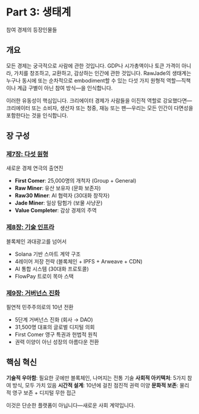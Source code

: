 ﻿# Part 3: 생태계

참여 경제의 등장인물들

## 개요

모든 경제는 궁극적으로 사람에 관한 것입니다. GDP나 시가총액이나 토큰 가격이 아니라, 가치를 창조하고, 교환하고, 감상하는 인간에 관한 것입니다. RawJade의 생태계는 누구나 동시에 또는 순차적으로 embodiment할 수 있는 다섯 가지 원형적 역할—직책이나 계급 구별이 아닌 참여 방식—을 인식합니다.

이러한 유동성이 핵심입니다. 크리에이터 경제가 사람들을 이진적 역할로 강요했다면—크리에이터 또는 소비자, 생산자 또는 청중, 재능 또는 팬—우리는 모든 인간이 다면성을 포함한다는 것을 인식합니다.

## 장 구성

### [제7장: 다섯 원형](chapter-7-archetypes.md)
새로운 경제 연극의 출연진
- **First Comer**: 25,000명의 개척자 (Group + General)
- **Raw Miner**: 유산 보유자 (문화 보존자)
- **Raw30 Miner**: AI 협력자 (30대화 창작자)
- **Jade Miner**: 일상 탐험가 (보물 사냥꾼)
- **Value Completer**: 감상 경제의 주역

### [제8장: 기술 인프라](chapter-8-technology.md)
블록체인 과대광고를 넘어서
- Solana 기반 스마트 계약 구조
- 4레이어 저장 전략 (블록체인 + IPFS + Arweave + CDN)
- AI 통합 시스템 (30대화 프로토콜)
- FlowPay 트로이 목마 스택

### [제9장: 거버넌스 진화](chapter-9-governance.md)
필연적 민주주의로의 10년 전환
- 5단계 거버넌스 진화 (회사 → DAO)
- 31,500명 대표의 글로벌 디지털 의회
- First Comer 영구 특권과 헌법적 원칙
- 권력 이양이 아닌 성장의 아름다운 전환

## 핵심 혁신

**기술적 우아함**: 필요한 곳에만 블록체인, 나머지는 전통 기술
**사회적 아키텍처**: 5가지 참여 방식, 모두 가치 있음
**시간적 설계**: 10년에 걸친 점진적 권력 이양
**문화적 보존**: 물리적 영구 보존 + 디지털 무한 접근

이것은 단순한 플랫폼이 아닙니다—새로운 사회 계약입니다.
